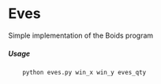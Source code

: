 # Eves
Simple implementation of the Boids program

##### Usage
```Shell
	python eves.py win_x win_y eves_qty
```
